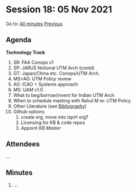 # Session 18: 05 Nov 2021

Go to: [All minutes](../index.md) [Previous](mom-0211.md)

## Agenda

**Technology Track**

1. SR: FAA Conops v1
2. SP: JARUS Notional UTM Arch (contd)
3. GT: Japan/China etc. Conops/UTM Arch.
4. MS+AG: UTM Policy review
5. AG: ICAO + Systems approach
6. MS: UAM v1.0
7. What to beg/borrow/invent for Indian UTM Arch
8. When to schedule meeting with Rahul M re: UTM Policy
9. Other Literature (see [Bibliography](../bibliography.md))
10. Github options
    1. create org, move into ispirt org?
    2. Licensing for KB & code repos
    3. Appoint *KB Master*

## Attendees

...

## Minutes

1. ...